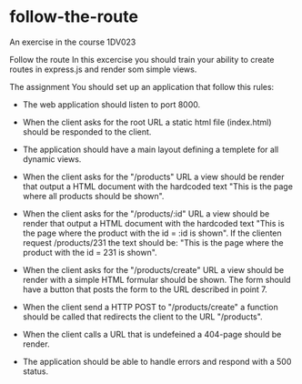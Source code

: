 # follow-the-route
An exercise in the course 1DV023


Follow the route
In this excercise you should train your ability to create routes in express.js and render som simple views.

The assignment
You should set up an application that follow this rules:

+ The web application should listen to port 8000.

+ When the client asks for the root URL a static html file (index.html) should be responded to the client.

+ The application should have a main layout defining a templete for all dynamic views.

+ When the client asks for the "/products" URL a view should be render that output a HTML document with the hardcoded text "This is the page where all products should be shown".

+ When the client asks for the "/products/:id" URL a view should be render that output a HTML document with the hardcoded text "This is the page where the product with the id = :id is shown". If the clienten request /products/231 the text should be: "This is the page where the product with the id = 231 is shown".

+ When the client asks for the "/products/create" URL a view should be render with a simple HTML formular should be shown. The form should have a button that posts the form to the URL described in point 7.

+ When the client send a HTTP POST to "/products/create" a function should be called that redirects the client to the URL "/products".

+ When the client calls a URL that is undefeined a 404-page should be render.

+ The application should be able to handle errors and respond with a 500 status.